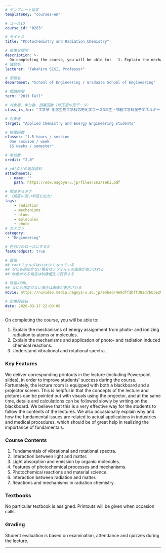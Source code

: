 ```yaml
---
# テンプレート指定
templateKey: "courses-en"

# コースID
course_id: "0263"

# タイトル
title: "Photochemistry and Radiation Chemistry"

# 簡単な説明
description: >-
  On completing the course, you will be able to:   1. Explain the mechanisms of energy assignment from photo- and ionizing radiation to atoms or molecules.       * Explain the mechanisms and applicat ....
# 講師名
lecturer: "Takahiro SEKI, Professor"

# 部局名
department: "School of Engineering / Graduate School of Engineering"

# 開講時限
term: "2011	Fall"

# 対象者、単位数、授業回数（修正用の元データ）
class_is_for: "工学部 化学生物工学科応用化学コース3年生・物理工学科量子エネルギーコース4年生、2単位、週1回全15回"

# 対象者
target: "Applied Chemistry and Energy Engineering students"

# 授業回数
classes: "1.5 hours / session
  One session / week
  15 weeks / semester"

# 単位数
credit: "2.0"

# pdfなどの追加資料
attachments:
  - name: "" 
    path: https://ocw.nagoya-u.jp/files/263/seki.pdf

# 関連するタグ
# （頻度の高い単語を出力）
tags:
    - radiation
    - mechanisms
    - atoms
    - molecules
    - photo
# カテゴリ
category:
 - "Engineering"

# 色付けのロールにするか
featuredpost: true

# 画像
## rootフォルダはstaticになっている
## なにも指定がない場合はデフォルトの画像が表示される
## 映像がある場合は映像優先で表示する

# 映像のURL
## なにも指定がない場合は画像が表示される
movie: https://nuvideo.media.nagoya-u.ac.jp/embed/4e9dff2bff382d7b6be292c63ee90eb39b42b790

# 記事投稿日
date: 2020-03-17 22:08:08
---
```


On completing the course, you will be able to:

1. Explain the mechanisms of energy assignment from photo- and ionizing radiation to atoms or molecules.
2. Explain the mechanisms and application of photo- and radiation induced chemical reactions.
3. Understand vibrational and rotational spectra. </ol>

### Key Features

We deliver corresponding printouts in the lecture (including Powerpoint slides), in order to improve students' success during the course. Fortunately, the lecture room is equipped with both a blackboard and a projector screen. This is helpful in that the concepts of the lecture and pictures can be pointed out with visuals using the projector, and at the same time, details and calculations can be followed slowly by writing on the blackboard. We believe that this is a very effective way for the students to follow the contents of the lectures. We also occasionally explain why and how the fundamental issues are related to actual applications in industries and medical procedures, which should be of great help in realizing the importance of fundamentals.

### Course Contents

1. Fundamentals of vibrational and rotational spectra.
2. Interaction between light and matter.
3. Light absorption and emission by organic molecules.
4. Features of photochemical processes and mechanisms.
5. Photochemical reactions and material science.
6. Interaction between radiation and matter.
7. Reactions and mechanisms in radiation chemistry. </ol> </p>

### Textbooks

No particular textbook is assigned. Printouts will be given when occasion calls.

### Grading

Student evaluation is based on examination, attendance and quizzes during the lecture.

---
